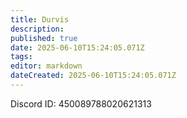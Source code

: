 ```yaml
---
title: Durvis
description: 
published: true
date: 2025-06-10T15:24:05.071Z
tags: 
editor: markdown
dateCreated: 2025-06-10T15:24:05.071Z
---
```


Discord ID: 450089788020621313